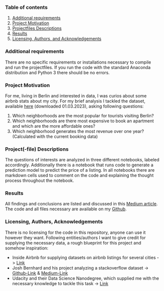 ### Table of contents

1. [Additional requirements](#requirments)
2. [Project Motivation](#motivation)
3. [Projectfiles Descriptions](#files)
4. [Results](#results)
5. [Licensing, Authors, and Acknowledgements](#licensing)

### Additional requirements <a name="installation"></a>

There are no specific requirements or installations necessary to compile and run the projectfiles. If you run the code with the standard Anaconda distribution and Python 3 there should be no errors.

### Project Motivation <a name="motivation"></a>
For me, living in Berlin and interested in data, I was curios about some airbnb stats about my city. For my brief analysis I tackled the dataset, available [here](http://insideairbnb.com/get-the-data/) (downloaded 01.03.2023), asking following questions:

1. Which neighborhoods are the most popular for tourists visiting Berlin?
2. Which neighborhoods are there most expensive to book an apartment and which are the more affordable ones?
3. Which neighborhood generates the most revenue over one year? (Calculated with the current booking data)

### Project(-file) Descriptions <a name="files"></a>
The questions of interests are analyzed in three different notebooks, labeled accordingly. Additionally there is a notebook that runs code to generate a prediction model to predict the price of a listing. In all notebooks there are markdown cells used to comment on the code and explaining the thought process throughout the notebook.

### Results<a name="results"></a>
All findings and conclusions are listed and discussed in this [Medium article](https://medium.com/@d.hutcheson/berlin-analyzing-airbnb-data-to-get-to-know-my-city-from-a-visitors-perspective-aa719d62fc4a). The code and all files necessary are available on my [Github](https://github.com/Daniel-Hutcheson/airbnb_berlin).

### Licensing, Authors, Acknowledgements<a name="licensing"></a>
There is no licensing for the code in this repository, anyone can use it however they want. Following entities/authors I want to give credit for supplying the necessary data, a rough blueprint for this project and somehow inspiration:
- Inside Airbnb for supplying datasets on airbnb listings for several cities -> [Link](http://insideairbnb.com/)
- Josh Bernhard and his project analyzing a stackoverflow dataset -> [Github-Link](https://github.com/jjrunner/stackoverflow/blob/master/README.md?plain=1) & [Medium-Link](https://medium.com/@josh_2774/how-do-you-become-a-developer-5ef1c1c68711)
- Udacity and their Data Science Nanodegree, which supplied me with the necessary knowledge to tackle this task -> [Link](https://www.udacity.com/course/data-scientist-nanodegree--nd025?utm_source=gsem_brand&utm_medium=ads_r&utm_campaign=19167921312_c_individuals&utm_term=143524475679&utm_keyword=data%20science%20udacity_e&gclid=CjwKCAjw586hBhBrEiwAQYEnHUC0B8HfRUWGXeHeq4KpOgO_tAuoldZ4Fyop1A65Lt4elEGxNyXLhhoCuWoQAvD_BwE)
